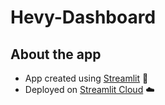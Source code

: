 # Hevy-Dashboard

## About the app
- App created using [Streamlit](https://streamlit.io) 🎈
- Deployed on [Streamlit Cloud](https://streamlit.io/cloud) ☁️
